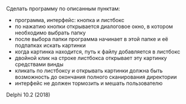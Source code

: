 

Сделать программу по описанным пунктам: 
- программа, интерфейс: кнопка и листбокс
- по нажатию кнопки открывается диалоговое окно, в котором необходимо выбрать папку
- после выбора папки программа начинает в этой папке и её подпапках искать картинки
- когда картинка находится, путь к файлу добавляется в листбокс
- двойной клик на строке листбокса открывает эту картинку средствами винды
- кликать по листбоксу и открывать картинки должна быть возможность до окончания полного сканирования директории
- интерфейс не должен тормозить и мешать пользователю


Delphi 10.2 (2018)